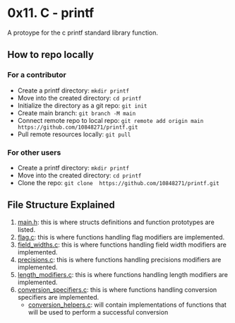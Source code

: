 # 0x11. C - printf

A protoype for the c printf standard library function.

## How to repo locally
### For a contributor
- Create a printf directory: `mkdir printf`
- Move into the created directory: `cd printf`
- Initialize the directory as a git repo: `git init`
- Create main branch: `git branch -M main`
- Connect remote repo to local repo: `git remote add origin main https://github.com/10848271/printf.git`
- Pull remote resources locally: `git pull`

### For other users
- Create a printf directory: `mkdir printf`
- Move into the created directory: `cd printf`
- Clone the repo: `git clone  https://github.com/10848271/printf.git`
## File Structure Explained
1. [main.h](./main.h): this is where structs definitions and function prototypes are listed.
2. [flag.c](./flag.c): this is where functions handling flag modifiers are implemented.
3. [field_widths.c](./field_widths.c): this is where functions handling field width modifiers are implemented.
4. [precisions.c](./precisions.c): this is where functions handling precisions modifiers are implemented.
5. [length_modifiers.c](./length_modifiers.c): this is where functions handling length modifiers are implemented.
6. [conversion_specifiers.c](./conversion_specifiers): this is where functions handling conversion specifiers are implemented.
   - [conversion_helpers.c](./conversion_helpers.c): will contain implementations of functions that will be used to perform a successful conversion

